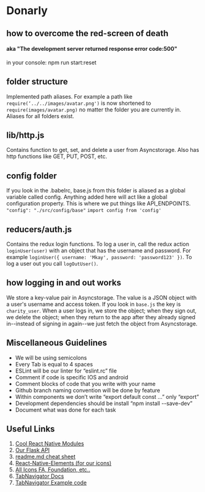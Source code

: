 # Donarly

## how to overcome the red-screen of death
#### aka "The development server returned response error code:500"

in your console: npm run start:reset

## folder structure

Implemented path aliases. For example a path like `require(‘../../images/avatar.png')` is now shortened to `require(images/avatar.png)` no matter the folder you are currently in. Aliases for all folders exist.

## lib/http.js

Contains function to get, set, and delete a user from Asyncstorage. Also has http functions like GET, PUT, POST, etc.

## config folder

If you look in the .babelrc, base.js from this folder is aliased as a global variable called config. Anything added here will act like a global configuration property. This is where we put things like API_ENDPOINTS. `"config": "./src/config/base"` `import config from 'config'`

## reducers/auth.js

Contains the redux login functions. To log a user in, call the redux action `loginUser(user)` with an object that has the username and password. For example `loginUser({ username: 'Mkay', password: 'password123' })`. To log a user out you call `logOutUser()`.

## how logging in and out works

We store a key-value pair in Asyncstorage. The value is a JSON object with a user's username and access token. If you look in `base.js` the key is `charity_user`. When a user logs in, we store the object; when they sign out, we delete the object; when they return to the app after they already signed in--instead of signing in again--we just fetch the object from Asyncstorage.

## Miscellaneous Guidelines
* We will be using semicolons
* Every Tab is equal to 4 spaces
* ESLint will be our linter for “eslint.rc” file
* Comment if code is specific IOS and android
* Comment blocks of code that you write with your name
* Github branch naming convention will be done by feature
* Within components we don’t write “export default const …” only “export”
* Development dependencies should be install “npm install --save-dev”
* Document what was done for each task


## Useful Links
1. [Cool React Native  Modules](http://www.awesome-react-native.com/)
2. [Our Flask API](https://flask-json-api.herokuapp.com/)
3. [readme.md cheat sheet](https://github.com/tchapi/markdown-cheatsheet/blob/master/README.md)
4. [React-Native-Elements (for our icons)](https://github.com/KevM/React-Native-Elements)
5. [All Icons FA, Foundation, etc..](https://github.com/oblador/react-native-vector-icons)
6. [TabNavigator Docs](https://reactnavigation.org/docs/navigators/tab)
7. [TabNavigator Example code](https://github.com/react-community/react-navigation/blob/master/docs/api/navigators/TabNavigator.md)
